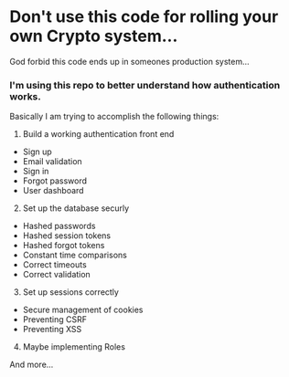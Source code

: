 # Don't use this code for rolling your own Crypto system...

God forbid this code ends up in someones production system...

### I'm using this repo to better understand how authentication works.

Basically I am trying to accomplish the following things:

1. Build a working authentication front end
  * Sign up
  * Email validation
  * Sign in
  * Forgot password
  * User dashboard
2. Set up the database securly
  * Hashed passwords
  * Hashed session tokens
  * Hashed forgot tokens
  * Constant time comparisons
  * Correct timeouts
  * Correct validation
3. Set up sessions correctly
  * Secure management of cookies
  * Preventing CSRF
  * Preventing XSS
4. Maybe implementing Roles

And more...
